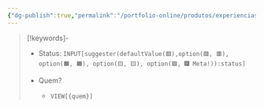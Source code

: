 ```yaml
---
{"dg-publish":true,"permalink":"/portfolio-online/produtos/experiencias-de-sucesso/","tags":["💼/🔍"],"created":"2024-02-14T12:36:20.534-03:00","updated":"2024-02-05T10:50:49.818-03:00"}
---
```



>[!keywords]-
> - Status: `INPUT[suggester(defaultValue(🟥️),option(🟥️, 🟥️), option(🟧️, 🟧️), option(🟨️, 🟨️), option(🟩️, 🎆 Meta!)):status]`
> 
> - Quem? 
> 	- `VIEW[{quem}]`